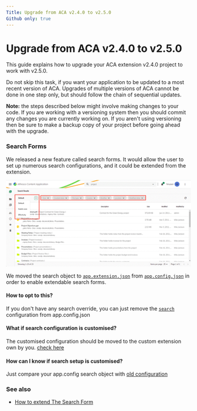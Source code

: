 ```yaml
---
Title: Upgrade from ACA v2.4.0 to v2.5.0
Github only: true
---
```


# Upgrade from ACA v2.4.0 to v2.5.0

This guide explains how to upgrade your ACA extension v2.4.0 project to work with v2.5.0.

Do not skip this task, if you want your application to be updated to a most recent version of ACA. 
Upgrades of multiple versions of ACA cannot be done in one step only, but should follow the chain of sequential updates. 

**Note:** the steps described below might involve making changes
to your code. If you are working with a versioning system then you should
commit any changes you are currently working on. If you aren't using versioning
then be sure to make a backup copy of your project before going ahead with the
upgrade.

### Search Forms
We released a new feature called search forms. It would allow the user to set up numerous search configurations, and it could be extended from the extension. 

![](../images/search-layout-2.5.0.png)

We moved the search object to [`app.extension.json`](https://github.com/Alfresco/alfresco-content-app/blob/v2.5.0/src/assets/app.extensions.json#L1181) from [`app.config.json`](https://github.com/Alfresco/alfresco-content-app/blob/v2.4.0/src/app.config.json#L192) in order to enable extendable search forms.

#### How to opt to this?
 If you don't have any search override, you can just remove the [`search`](https://github.com/Alfresco/alfresco-content-app/blob/v2.4.0/src/app.config.json#L192) configuration from app.config.json

#### What if search configuration is customised?
 The customised configuration should be moved to the custom extension own by you. [check here](/tutorials/search-form)
 
#### How can I know if search setup is customised?
 Just compare your app.config search object with [old configuration](https://github.com/Alfresco/alfresco-content-app/blob/v2.4.0/src/app.config.json#L192)
 
### See also
  - [How to extend The Search Form](/tutorials/search-form)
